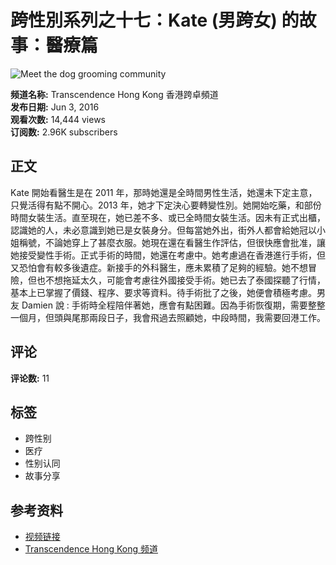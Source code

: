 # 跨性別系列之十七：Kate (男跨女) 的故事：醫療篇

![Meet the dog grooming community](https://www.gstatic.com/youtube/img/promos/growth/e4aae4ab930aed52d8ba1c79b1aee31733bad42de43170dd8ef4ab09a0685172_122x56.webp)

**频道名称:** Transcendence Hong Kong 香港跨卓頻道  
**发布日期:** Jun 3, 2016  
**观看次数:** 14,444 views  
**订阅数:** 2.96K subscribers  

## 正文

Kate 開始看醫生是在 2011 年，那時她還是全時間男性生活，她還未下定主意，只覺活得有點不開心。2013 年，她才下定決心要轉變性別。她開始吃藥，和部份時間女裝生活。直至現在，她已差不多、或已全時間女裝生活。因未有正式出櫃，認識她的人，未必意識到她已是女裝身分。但每當她外出，街外人都會給她冠以小姐稱號，不論她穿上了甚麼衣服。她現在還在看醫生作評估，但很快應會批准，讓她接受變性手術。正式手術的時間，她還在考慮中。她考慮過在香港進行手術，但又恐怕會有較多後遺症。新接手的外科醫生，應未累積了足夠的經驗。她不想冒險，但也不想拖延太久，可能會考慮往外國接受手術。她已去了泰國探聽了行情，基本上已掌握了價錢、程序、要求等資料。待手術批了之後，她便會積極考慮。男友 Damien 說 : 手術時全程陪伴著她，應會有點困難。因為手術恢復期，需要整整一個月，但頭與尾那兩段日子，我會飛過去照顧她，中段時間，我需要回港工作。

## 评论
**评论数:** 11  

## 标签
- 跨性别
- 医疗
- 性别认同
- 故事分享

## 参考资料 
- [视频链接](https://www.youtube.com/watch?v=DUMIW7z9cbM)  
- [Transcendence Hong Kong 频道](https://www.youtube.com/channel/UCSphwUwz7NhqknczN73eASg)  